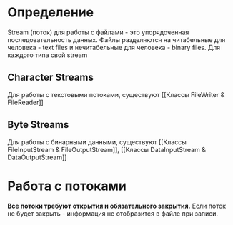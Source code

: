 # Определение
Stream (поток) для работы с файлами - это упорядоченная последовательность данных. Файлы разделяются на читабельные для человека - text files и нечитабельные для человека - binary files. Для каждого типа свой stream
## Character Streams
Для работы с текстовыми потоками, существуют [[Классы FileWriter & FileReader]] 
## Byte Streams
Для работы с бинарными данными, существуют [[Классы FileInputStream & FileOutputStream]], [[Классы DataInputStream & DataOutputStream]]
# Работа с потоками
**Все потоки требуют открытия и обязательного закрытия.** Если поток не будет закрыть - информация не отобразится в файле при записи.